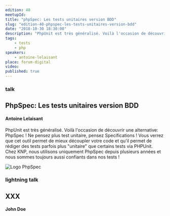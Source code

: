 ```yaml
---
edition: 40
meetupId: 
title: "phpSpec: Les tests unitaires version BDD"
slug: "edition-40-phpspec-les-tests-unitaires-version-bdd"
date: "2018-10-30 18:30:00"
description: "PhpUnit est très généralisé. Voilà l'occasion de découvrir une alternative: PhpSpec ! Ne pensez plus test unitaire, pensez Specifications !"
tags:
    - tests
    - php
speakers:
    - antoine-lelaisant
place: forum-digital
video: 
published: true
---
```


### talk
## PhpSpec: Les tests unitaires version BDD
#### Antoine Lelaisant

PhpUnit est très généralisé. Voilà l'occasion de découvrir une alternative: PhpSpec ! Ne pensez plus test unitaire, pensez Specifications ! Vous verrez que cet outil permet de mieux découpler votre code et qu'il permet de rédiger des tests parfois plus "unitaire" que certains tests via PHPUnit. Chez KNP, nous utilisons uniquement PhpSpec depuis plusieurs années et nous sommes toujours aussi confiants dans nos tests !

![Logo PhpSpec](/talks/phpSpec.png)

### lightning talk
## XXX
#### John Doe

